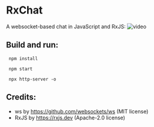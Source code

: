 # RxChat
A websocket-based chat in JavaScript and RxJS:
![video](https://user-images.githubusercontent.com/62397363/88463935-d8822900-ceb6-11ea-9dab-99820a875d0e.gif)

## Build and run:
```
 npm install
```
```
 npm start
```
```
 npx http-server -o
```

## Credits:
- ws by https://github.com/websockets/ws (MIT license)
- RxJS by https://rxjs.dev (Apache-2.0 license)

